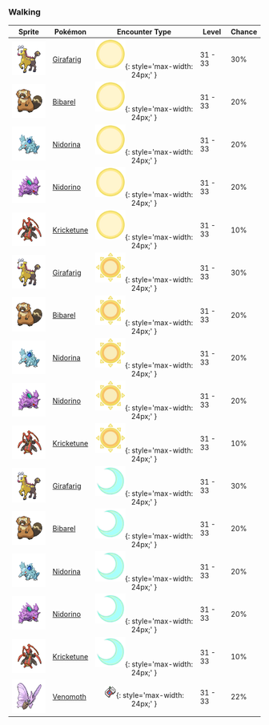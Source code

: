 ### Walking

| Sprite | Pokémon | Encounter Type | Level | Chance |
|:------:|---------|:--------------:|-------|--------|
| ![Girafarig](../../assets/sprites/girafarig/front.gif "Girafarig") | [Girafarig](../../pokemon/girafarig.md/) | ![Morning](../../assets/encounter_types/morning.png "Morning"){: style='max-width: 24px;' } | 31 - 33 | 30% |
| ![Bibarel](../../assets/sprites/bibarel/front.gif "Bibarel") | [Bibarel](../../pokemon/bibarel.md/) | ![Morning](../../assets/encounter_types/morning.png "Morning"){: style='max-width: 24px;' } | 31 - 33 | 20% |
| ![Nidorina](../../assets/sprites/nidorina/front.gif "Nidorina") | [Nidorina](../../pokemon/nidorina.md/) | ![Morning](../../assets/encounter_types/morning.png "Morning"){: style='max-width: 24px;' } | 31 - 33 | 20% |
| ![Nidorino](../../assets/sprites/nidorino/front.gif "Nidorino") | [Nidorino](../../pokemon/nidorino.md/) | ![Morning](../../assets/encounter_types/morning.png "Morning"){: style='max-width: 24px;' } | 31 - 33 | 20% |
| ![Kricketune](../../assets/sprites/kricketune/front.gif "Kricketune") | [Kricketune](../../pokemon/kricketune.md/) | ![Morning](../../assets/encounter_types/morning.png "Morning"){: style='max-width: 24px;' } | 31 - 33 | 10% |
| ![Girafarig](../../assets/sprites/girafarig/front.gif "Girafarig") | [Girafarig](../../pokemon/girafarig.md/) | ![Day](../../assets/encounter_types/day.png "Day"){: style='max-width: 24px;' } | 31 - 33 | 30% |
| ![Bibarel](../../assets/sprites/bibarel/front.gif "Bibarel") | [Bibarel](../../pokemon/bibarel.md/) | ![Day](../../assets/encounter_types/day.png "Day"){: style='max-width: 24px;' } | 31 - 33 | 20% |
| ![Nidorina](../../assets/sprites/nidorina/front.gif "Nidorina") | [Nidorina](../../pokemon/nidorina.md/) | ![Day](../../assets/encounter_types/day.png "Day"){: style='max-width: 24px;' } | 31 - 33 | 20% |
| ![Nidorino](../../assets/sprites/nidorino/front.gif "Nidorino") | [Nidorino](../../pokemon/nidorino.md/) | ![Day](../../assets/encounter_types/day.png "Day"){: style='max-width: 24px;' } | 31 - 33 | 20% |
| ![Kricketune](../../assets/sprites/kricketune/front.gif "Kricketune") | [Kricketune](../../pokemon/kricketune.md/) | ![Day](../../assets/encounter_types/day.png "Day"){: style='max-width: 24px;' } | 31 - 33 | 10% |
| ![Girafarig](../../assets/sprites/girafarig/front.gif "Girafarig") | [Girafarig](../../pokemon/girafarig.md/) | ![Night](../../assets/encounter_types/night.png "Night"){: style='max-width: 24px;' } | 31 - 33 | 30% |
| ![Bibarel](../../assets/sprites/bibarel/front.gif "Bibarel") | [Bibarel](../../pokemon/bibarel.md/) | ![Night](../../assets/encounter_types/night.png "Night"){: style='max-width: 24px;' } | 31 - 33 | 20% |
| ![Nidorina](../../assets/sprites/nidorina/front.gif "Nidorina") | [Nidorina](../../pokemon/nidorina.md/) | ![Night](../../assets/encounter_types/night.png "Night"){: style='max-width: 24px;' } | 31 - 33 | 20% |
| ![Nidorino](../../assets/sprites/nidorino/front.gif "Nidorino") | [Nidorino](../../pokemon/nidorino.md/) | ![Night](../../assets/encounter_types/night.png "Night"){: style='max-width: 24px;' } | 31 - 33 | 20% |
| ![Kricketune](../../assets/sprites/kricketune/front.gif "Kricketune") | [Kricketune](../../pokemon/kricketune.md/) | ![Night](../../assets/encounter_types/night.png "Night"){: style='max-width: 24px;' } | 31 - 33 | 10% |
| ![Venomoth](../../assets/sprites/venomoth/front.gif "Venomoth") | [Venomoth](../../pokemon/venomoth.md/) | ![Poké Radar](../../assets/encounter_types/poke_radar.png "Poké Radar"){: style='max-width: 24px;' } | 31 - 33 | 22% |

